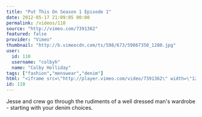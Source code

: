 ```yaml
---
title: "Put This On Season 1 Episode 1"
date: 2012-05-17 21:09:05 00:00
permalink: /videos/110
source: "http://vimeo.com/7391362"
featured: false
provider: "Vimeo"
thumbnail: "http://b.vimeocdn.com/ts/598/673/59867350_1280.jpg"
user:
  id: 110
  username: "colbyh"
  name: "Colby Holliday"
tags: ["fashion","menswear","denim"]
html: "<iframe src=\"http://player.vimeo.com/video/7391362\" width=\"1280\" height=\"720\" frameborder=\"0\" webkitallowfullscreen mozallowfullscreen allowfullscreen></iframe>"
id: 110
---
```


Jesse and crew go through the rudiments of a well dressed man's wardrobe - starting with your denim choices.
